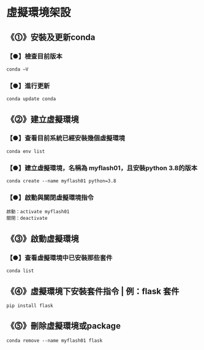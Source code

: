 # 虛擬環境架設
## 《⓵》安裝及更新conda
### 【●】檢查目前版本
```
conda –V 
```
### 【●】進行更新
```
conda update conda
```
## 《⓶》建立虛擬環境
### 【●】查看目前系統已經安裝幾個虛擬環境
```
conda env list
```
### 【●】建立虛擬環境，名稱為 myflash01，且安裝python 3.8的版本
```
conda create --name myflash01 python=3.8
```
### 【●】啟動與關閉虛擬環境指令
```
啟動：activate myflash01
關閉：deactivate
```
## 《⓷》啟動虛擬環境
### 【●】查看虛擬環境中已安裝那些套件
```
conda list
```
## 《⓸》虛擬環境下安裝套件指令 | 例：flask 套件
```
pip install flask
```
## 《⓹》刪除虛擬環境或package
```
conda remove --name myflash01 flask
```
